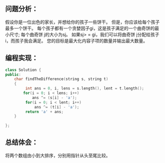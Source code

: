 ## 问题分析：
假设你是一位出色的家长，并想给你的孩子一些饼干。 但是，你应该给每个孩子最多一个饼干。 每个孩子都有一个贪婪因子gi，这是孩子满足的一个曲奇饼的最小尺寸; 每个曲奇饼 j的大小为sj。 如果sj> = gi，我们可以将曲奇饼 j分配给孩子i，而孩子我会满足。 您的目标是最大化内容子项的数量并输出最大数量。
## 编程实现：
```c++
class Solution {
public:
    char findTheDifference(string s, string t)
    {
         int ans = 0, i, lens = s.length(), lent = t.length();
        for(i = 0; i < lens; i++)
            ans ^= (s[i] - 'a');
         for(i = 0; i < lent; i++)
             ans ^= (t[i] - 'a');
         return 'a' + ans;
    }
    
};
```
## 总结体会：
将两个数组由小到大排序，分别用指针从头至尾比较。